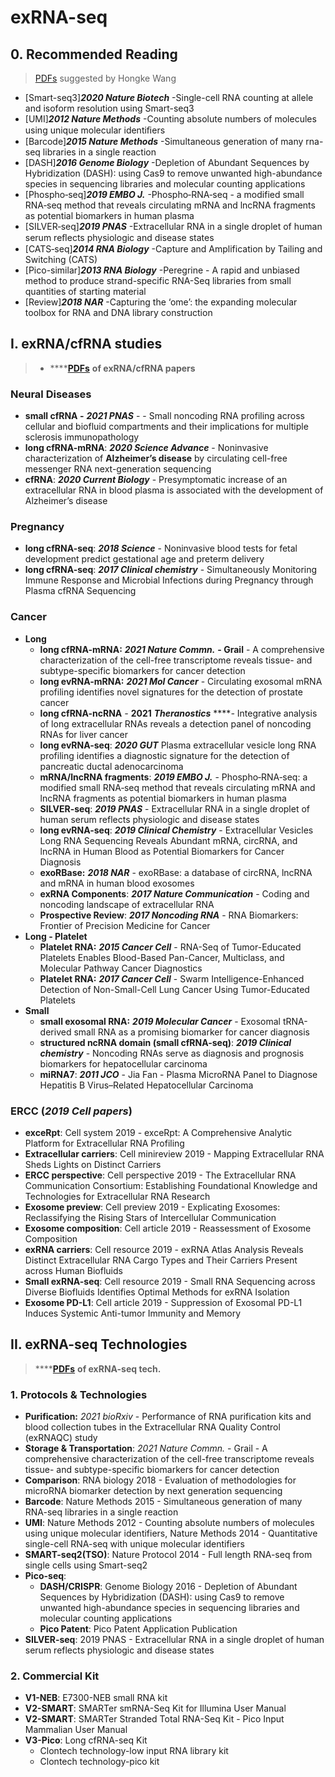 # exRNA-seq

## 0. Recommended Reading

> [PDFs](https://cloud.tsinghua.edu.cn/library/5c9aa4b1-facf-4466-9b74-81a0fe5678da/Lu%20Lab%20Shared/1.Project%20Progress/17%27%20Wang%20Hongke/Top%20reading%20list-%20%5BexRNA-seq%20Technology%5D) suggested by Hongke Wang

* \[Smart-seq3\]_**2020 Nature Biotech**_ -Single-cell RNA counting at allele and isoform resolution using Smart-seq3 
* \[UMI\]_**2012 Nature Methods**_ -Counting absolute numbers of molecules using unique molecular identiﬁers 
* \[Barcode\]_**2015 Nature Methods**_ -Simultaneous generation of many rna-seq libraries in a single reaction 
* \[DASH\]_**2016 Genome Biology**_ -Depletion of Abundant Sequences by Hybridization \(DASH\): using Cas9 to remove unwanted high-abundance species in sequencing libraries and molecular counting applications 
* \[Phospho‐seq\]_**2019 EMBO J.**_ -Phospho‐RNA‐seq - a modified small RNA‐seq method that reveals circulating mRNA and lncRNA fragments as potential biomarkers in human plasma 
* \[SILVER‐seq\]_**2019 PNAS**_ -Extracellular RNA in a single droplet of human serum reﬂects physiologic and disease states 
* \[CATS‐seq\]_**2014 RNA Biology**_ -Capture and Amplification by Tailing and Switching \(CATS\) 
* \[Pico-similar\]_**2013 RNA Biology**_ -Peregrine - A rapid and unbiased method to produce strand-specific RNA-Seq libraries from small quantities of starting material
* \[Review\]_**2018 NAR**_ -Capturing the ‘ome’: the expanding molecular toolbox for RNA and DNA library construction

## I. exRNA/cfRNA studies

> * \*\*\*\*[**PDFs**](https://cloud.tsinghua.edu.cn/d/f72ee6992a1e4ec78044/?p=/cfRNA&mode=list) **of exRNA/cfRNA papers**

### **Neural Diseases**

* **small cfRNA -** _**2021 PNAS**_ -  - Small noncoding RNA profiling across cellular and biofluid compartments and their implications for multiple sclerosis immunopathology
* **long cfRNA-mRNA**: _**2020 Science Advance**_ - Noninvasive characterization of **Alzheimer’s disease** by circulating cell-free messenger RNA next-generation sequencing
* **cfRNA**: _**2020 Current Biology**_ - Presymptomatic increase of an extracellular RNA in blood plasma is associated with the development of Alzheimer’s disease

### **Pregnancy**

* **long cfRNA-seq**: _**2018 Science**_ - Noninvasive blood tests for fetal development predict gestational age and preterm delivery
* **long cfRNA-seq**: _**2017 Clinical chemistry**_ - Simultaneously Monitoring Immune Response and Microbial Infections during Pregnancy through Plasma cfRNA Sequencing

### Cancer

* **Long**
  * **long cfRNA-mRNA:** _**2021 Nature Commn.**_ **- Grail** - A comprehensive characterization of the cell-free transcriptome reveals tissue- and subtype-specific biomarkers for cancer detection
  * **long evRNA-mRNA:** _**2021 Mol Cancer**_ - Circulating exosomal mRNA profiling identifies novel signatures for the detection of prostate cancer 
  * **long cfRNA-ncRNA** _-_ **2021** _**Theranostics**_ ****_-_ Integrative analysis of long extracellular RNAs reveals a detection panel of noncoding RNAs for liver cancer
  * **long evRNA-seq**: _**2020 GUT**_ Plasma extracellular vesicle long RNA profiling identifies a diagnostic signature for the detection of pancreatic ductal adenocarcinoma
  * **mRNA/lncRNA fragments**: _**2019 EMBO J.**_  - Phospho‐RNA‐seq: a modified small RNA‐seq method that reveals circulating mRNA and lncRNA fragments as potential biomarkers in human plasma
  * **SILVER-seq**: _**2019 PNAS**_ - Extracellular RNA in a single droplet of human serum reflects physiologic and disease states
  * **long evRNA-seq**: _**2019 Clinical Chemistry**_ - Extracellular Vesicles Long RNA Sequencing Reveals Abundant mRNA, circRNA, and lncRNA in Human Blood as Potential Biomarkers for Cancer Diagnosis
  * **exoRBase:** _**2018 NAR**_ - exoRBase: a database of circRNA, lncRNA and mRNA in human blood exosomes
  * **exRNA Components**: _**2017 Nature Communication**_ - Coding and noncoding landscape of extracellular RNA
  * **Prospective Review**: _**2017 Noncoding RNA**_ - RNA Biomarkers: Frontier of Precision Medicine for Cancer
* **Long - Platelet** 
  * **Platelet RNA:** _**2015 Cancer Cell**_ - RNA-Seq of Tumor-Educated Platelets Enables Blood-Based Pan-Cancer, Multiclass, and Molecular Pathway Cancer Diagnostics
  * **Platelet RNA:** _**2017 Cancer Cell**_ - Swarm Intelligence-Enhanced Detection of Non-Small-Cell Lung Cancer Using Tumor-Educated Platelets
* **Small**
  * **small exosomal RNA:** _**2019 Molecular Cancer**_ - Exosomal tRNA-derived small RNA as a promising biomarker for cancer diagnosis
  * **structured ncRNA domain \(small cfRNA-seq\)**: _**2019 Clinical chemistry**_  - Noncoding RNAs serve as diagnosis and prognosis biomarkers for hepatocellular carcinoma
  * **miRNA7**: _**2011 JCO**_ - Jia Fan - Plasma MicroRNA Panel to Diagnose Hepatitis B Virus–Related Hepatocellular Carcinoma

### **ERCC**  \(_**2019 Cell papers**_\)

* **exceRpt**: Cell system 2019 - exceRpt: A Comprehensive Analytic Platform for Extracellular RNA Profiling
* **Extracellular carriers**: Cell minireview 2019 - Mapping Extracellular RNA Sheds Lights on Distinct Carriers
* **ERCC perspective**: Cell perspective 2019 - The Extracellular RNA Communication Consortium: Establishing Foundational Knowledge and Technologies for Extracellular RNA Research
* **Exosome preview**: Cell preview 2019 - Explicating Exosomes: Reclassifying the Rising Stars of Intercellular Communication
* **Exosome composition**: Cell article 2019 - Reassessment of Exosome Composition
* **exRNA carriers**: Cell resource 2019 - exRNA Atlas Analysis Reveals Distinct Extracellular RNA Cargo Types and Their Carriers Present across Human Biofluids
* **Small exRNA-seq**: Cell resource 2019 - Small RNA Sequencing across Diverse Biofluids Identifies Optimal Methods for exRNA Isolation
* **Exosome PD-L1**: Cell article 2019 - Suppression of Exosomal PD-L1 Induces Systemic Anti-tumor Immunity and Memory

## II. exRNA-seq Technologies

> \*\*\*\*[**PDFs**](https://cloud.tsinghua.edu.cn/d/f72ee6992a1e4ec78044/?p=%2FexRNA-seq%20tech&mode=list) **of exRNA-seq tech.**

### 1. Protocols & Technologies

* **Purification:** _2021 bioRxiv_  - Performance of RNA purification kits and blood collection tubes in the Extracellular RNA Quality Control \(exRNAQC\) study
* **Storage & Transportation**: _2021 Nature Commn._ - Grail - A comprehensive characterization of the cell-free transcriptome reveals tissue- and subtype-specific biomarkers for cancer detection
* **Comparison**: RNA biology 2018 - Evaluation of methodologies for microRNA biomarker detection by next generation sequencing
* **Barcode**: Nature Methods 2015 - Simultaneous generation of many RNA-seq libraries in a single reaction
* **UMI**: Nature Methods 2012 - Counting absolute numbers of molecules using unique molecular identifiers, Nature Methods 2014 - Quantitative single-cell RNA-seq with unique molecular identifiers
* **SMART-seq2\(TSO\)**: Nature Protocol 2014 - Full length RNA-seq from single cells using Smart-seq2
* **Pico-seq**:
  * **DASH/CRISPR**: Genome Biology 2016 - Depletion of Abundant Sequences by Hybridization \(DASH\): using Cas9 to remove unwanted high-abundance species in sequencing libraries and molecular counting applications
  * **Pico Patent**: Pico Patent Application Publication
* **SILVER-seq**: 2019 PNAS - Extracellular RNA in a single droplet of human serum reflects physiologic and disease states

### 2. Commercial Kit

* **V1-NEB**: E7300-NEB small RNA kit
* **V2-SMART**: SMARTer smRNA-Seq Kit for Illumina User Manual
* **V2-SMART**: SMARTer Stranded Total RNA-Seq Kit - Pico Input Mammalian User Manual
* **V3-Pico**: Long cfRNA-seq Kit
  * Clontech technology-low input RNA library kit
  * Clontech technology-pico kit



